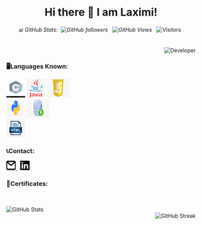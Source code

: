 <div align="center">
  
  # Hi there 👋 I am Laximi!
  
  ###### 📊 GitHub Stats:&nbsp; ![GitHub followers](https://img.shields.io/github/followers/tlaximi6?label=Follow&style=social) &nbsp;  ![GitHub Views](https://komarev.com/ghpvc/?username=tlaximi6) &nbsp; ![Visitors](https://visitor-badge.laobi.icu/badge?page_id=tlaximi6.tlaximi6) &nbsp;
  </div>
  
   <div align="right">
      <img src="https://img.freepik.com/premium-photo/female-developer-background_665280-9655.jpg?w=1380" alt="Developer" width="300" height="300">
    </div>
    
 <div align="left">
  <h3>🖥️Languages Known:</h3>
      <div>
        <img src="/icon/c.jpg"  width="50" height="50">
        <img src="/icon/java.jpg"  width="50" height="50">
         <img src="/icon/javascript.jpg"  width="60" height="50">
      </div>
      <div>
         <img src="/icon/python.jpg"  width="50" height="50">
        <img src="/icon/sql.jpg"  width="60" height="50">
         </div>
      <div>
      <img src="/icon/html.jpg"  width="50" height="50">
       

  <h3>📞Contact:</h3>
   <div>
        <a href="mailto:tlaximi11@gmail.com">
          <img src="/icon/mail.jpg"  width="25" height="25">
        </a> &nbsp; 
        <a href="https://www.linkedin.com/feed/">
       <img src="/icon/in.png"  width="25" height="25">
        </a>
      </div>
    <h3>🏅Certificates:</h3>
  <div>
    
  </div>
  <br>
  <br>
  </div>
  
<div align="left">
  <img src="https://github-readme-stats.vercel.app/api?username=tlaximi6&theme=radical&show_icons=true" alt="GitHub Stats"><br />
  </div>
  <div align="right">
  <img src="https://streak-stats.demolab.com/?user=tlaximi6&theme=radical" alt="GitHub Streak">
</div>
